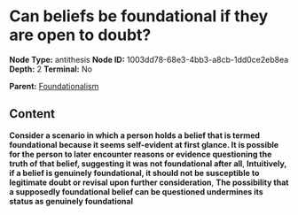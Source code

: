 # Can beliefs be foundational if they are open to doubt?

**Node Type:** antithesis
**Node ID:** 1003dd78-68e3-4bb3-a8cb-1dd0ce2eb8ea
**Depth:** 2
**Terminal:** No

**Parent:** [Foundationalism](foundationalism.md)

## Content

**Consider a scenario in which a person holds a belief that is termed foundational because it seems self-evident at first glance. It is possible for the person to later encounter reasons or evidence questioning the truth of that belief, suggesting it was not foundational after all**, **Intuitively, if a belief is genuinely foundational, it should not be susceptible to legitimate doubt or revisal upon further consideration**, **The possibility that a supposedly foundational belief can be questioned undermines its status as genuinely foundational**
